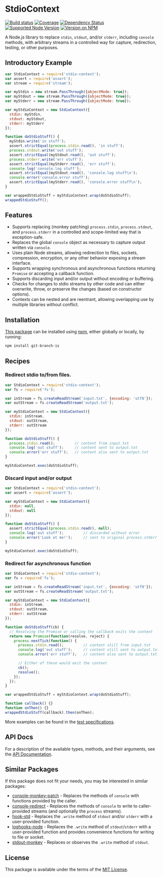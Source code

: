 StdioContext
============

[![Build status](https://img.shields.io/travis/kevinoid/stdio-context.svg?style=flat)](https://travis-ci.org/kevinoid/stdio-context)
[![Coverage](https://img.shields.io/codecov/c/github/kevinoid/stdio-context.svg?style=flat)](https://codecov.io/github/kevinoid/stdio-context?branch=master)
[![Dependency Status](https://img.shields.io/david/kevinoid/stdio-context.svg?style=flat)](https://david-dm.org/kevinoid/stdio-context)
[![Supported Node Version](https://img.shields.io/node/v/stdio-context.svg?style=flat)](https://www.npmjs.com/package/stdio-context)
[![Version on NPM](https://img.shields.io/npm/v/stdio-context.svg?style=flat)](https://www.npmjs.com/package/stdio-context)

A Node.js library to replace `stdin`, `stdout`, and/or `stderr`, including `console` methods, with arbitrary streams in a controlled way for capture, redirection, testing, or other purposes.

## Introductory Example

```js
var StdioContext = require('stdio-context');
var assert = require('assert');
var stream = require('stream');

var myStdin = new stream.PassThrough({objectMode: true});
var myStdout = new stream.PassThrough({objectMode: true});
var myStderr = new stream.PassThrough({objectMode: true});

var myStdioContext = new StdioContext({
  stdin: myStdin,
  stdout: myStdout,
  stderr: myStderr
});

function doStdioStuff() {
  myStdin.write('in stuff');
  assert.strictEqual(process.stdin.read(), 'in stuff');
  process.stdout.write('out stuff');
  assert.strictEqual(myStdout.read(), 'out stuff');
  process.stderr.write('err stuff');
  assert.strictEqual(myStderr.read(), 'err stuff');
  console.log('console.log stuff');
  assert.strictEqual(myStdout.read(), 'console.log stuff\n');
  console.error('console.error stuff');
  assert.strictEqual(myStderr.read(), 'console.error stuff\n');
}

var wrappedStdioStuff = myStdioContext.wrap(doStdioStuff);
wrappedStdioStuff();
```

## Features

* Supports replacing (monkey patching) `process.stdin`, `process.stdout`, and
  `process.stderr` in a controlled and scope-limited way that is
  exception-safe.
* Replaces the global `console` object as necessary to capture output written
  via `console`.
* Uses plain Node streams, allowing redirection to files, sockets,
  compression, encryption, or any other behavior exposing a stream interface.
* Supports wrapping synchronous and asynchronous functions returning
  <code>Promise</code> or accepting a callback function.
* Supports discarding input and/or output without encoding or buffering.
* Checks for changes to stdio streams by other code and can either overwrite,
  throw, or preserve the changes (based on constructor options).
* Contexts can be nested and are reentrant, allowing overlapping use by
  multiple libraries without conflict.

## Installation

[This package](https://www.npmjs.com/package/browserify) can be installed
using [npm](https://www.npmjs.com/), either globally or locally, by running:

```sh
npm install git-branch-is
```

## Recipes

### Redirect stdio to/from files.

```js
var StdioContext = require('stdio-context');
var fs = require('fs');

var inStream = fs.createReadStream('input.txt', {encoding: 'utf8'});
var outStream = fs.createReadStream('output.txt');

var myStdioContext = new StdioContext({
  stdin: inStream,
  stdout: outStream,
  stderr: outStream
});

function doStdioStuff() {
  process.stdin.read();         // content from input.txt
  console.log('out stuff');     // content sent to output.txt
  console.error('err stuff');   // content also sent to output.txt
}

myStdioContext.exec(doStdioStuff);
```

### Discard input and/or output

```js
var StdioContext = require('stdio-context');
var assert = require('assert');

var myStdioContext = new StdioContext({
  stdin: null,
  stdout: null
});

function doStdioStuff() {
  assert.strictEqual(process.stdin.read(), null);
  console.log('out stuff');         // discarded without error
  console.error('Look at me!');     // sent to original process.stderr
}

myStdioContext.exec(doStdioStuff);
```

### Redirect for asynchronous function

```js
var StdioContext = require('stdio-context');
var fs = require('fs');

var inStream = fs.createReadStream('input.txt', {encoding: 'utf8'});
var outStream = fs.createReadStream('output.txt');

var myStdioContext = new StdioContext({
  stdin: inStream,
  stdout: outStream,
  stderr: outStream
});

function doStdioStuff(cb) {
  // Resolving the Promise or calling the callback exits the context
  return new Promise(function(resolve, reject) {
    process.nextTick(function() {
      process.stdin.read();         // content still from input.txt
      console.log('out stuff');     // content still sent to output.txt
      console.error('err stuff');   // content also sent to output.txt

      // Either of these would exit the context
      cb();
      resolve();
    });
  });
}

var wrappedStdioStuff = myStdioContext.wrap(doStdioStuff);

function callback() {}
function onThen() {}
wrappedStdioStuff(callback).then(onThen);
```

More examples can be found in the [test
specifications](https://kevinoid.github.io/stdio-context/specs).

## API Docs

For a description of the available types, methods, and their arguments, see
the [API Documentation](https://kevinoid.github.io/stdio-context/api).

## Similar Packages

If this package does not fit your needs, you may be interested in similar
packages:

* [console-monkey-patch](https://github.com/NetOxygen/console-monkey-patch) -
  Replaces the methods of `console` with functions provided by the caller.
* [console-redirect](https://github.com/mattdesl/console-redirect) - Replaces
  the methods of `console` to write to caller-provided streams (and optionally
  the `process` streams).
* [hook-std](https://github.com/sindresorhus/hook-std) - Replaces the `.write`
  method of `stdout` and/or `stderr` with a user-provided function.
* [loghooks-node](https://github.com/digplan/loghooks-node) - Replaces the
  `.write` method of `stdout`/`stderr` with a user-provided function and
  provides convenience functions for writing to file or socket.
* [stdout-monkey](https://github.com/stringparser/stdout-monkey) - Replaces or
  observes the `.write` method of `stdout`.

## License

This package is available under the terms of the
[MIT License](https://opensource.org/licenses/MIT).
